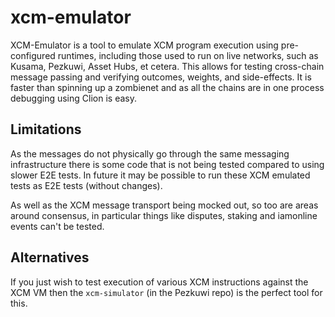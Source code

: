# xcm-emulator

XCM-Emulator is a tool to emulate XCM program execution using
pre-configured runtimes, including those used to run on live
networks, such as Kusama, Pezkuwi, Asset Hubs, et cetera.
This allows for testing cross-chain message passing and verifying
outcomes, weights, and side-effects. It is faster than spinning up
a zombienet and as all the chains are in one process debugging using Clion is easy.

## Limitations

As the messages do not physically go through the same messaging infrastructure
there is some code that is not being tested compared to using slower E2E tests.
In future it may be possible to run these XCM emulated tests as E2E tests (without changes).

As well as the XCM message transport being mocked out, so too are areas around consensus,
in particular things like disputes, staking and iamonline events can't be tested.

## Alternatives

If you just wish to test execution of various XCM instructions
against the XCM VM then the `xcm-simulator` (in the Pezkuwi
repo) is the perfect tool for this.
